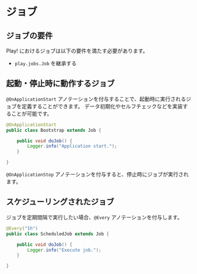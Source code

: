 # ジョブ

## ジョブの要件

Play! におけるジョブは以下の要件を満たす必要があります。

- `play.jobs.Job` を継承する

## 起動・停止時に動作するジョブ

`@OnApplicationStart` アノテーションを付与することで、起動時に実行されるジョブを定義することができます。
データ初期化やセルフチェックなどを実装することが可能です。

```java
@OnApplicationStart
public class Bootstrap extends Job {

    public void doJob() {
        Logger.info("Application start.");
    }

}
```

`@OnApplicationStop` アノテーションを付与すると、停止時にジョブが実行されます。

## スケジューリングされたジョブ

ジョブを定期間隔で実行したい場合、`@Every` アノテーションを付与します。

```java
@Every("1h")
public class ScheduledJob extends Job {

    public void doJob() {
        Logger.info("Execute job.");
    }

}
```
